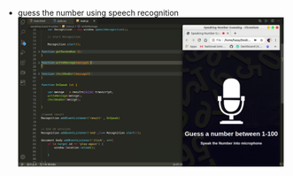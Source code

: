  -  guess the number using speech recognition
![](https://github.com/hassaanhameed786/Web-Developnment/blob/master/speaking%20Guess%20N%20umber/Screenshot%20from%202020-05-20%2006-39-35.png) 
